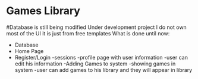 # Games Library
#Database is still being modified
Under development project
I do not own most of the UI it is just from free templates
What is done until now:
- Database
- Home Page
- Register/Login
-sessions
-profile page with user information
-user can edit his information
-Adding Games to system
-showing games in system
-user can add games to his library and they will appear in library
